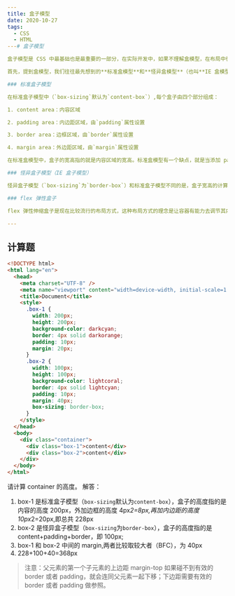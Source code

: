 ```yaml
---
title: 盒子模型
date: 2020-10-27
tags:
  - CSS
  - HTML
---# 盒子模型

盒子模型是 CSS 中最基础也是最重要的一部分，在实际开发中，如果不理解盒模型，在布局中往往会遇到难以捉摸的现象。对于前端的一些概念性的东西，我往往会上[MDN](https://developer.mozilla.org/zh-CN/)上查看，那里会给到非常专业的解释。

首先，提到盒模型，我们往往最先想到的**标准盒模型**和**怪异盒模型**（也叫**IE 盒模型**）。其实，更广义地说，还包括**flex 弹性盒子模型**。

### 标准盒子模型

在标准盒子模型中（`box-sizing`默认为`content-box`）,每个盒子由四个部分组成：

1. content area：内容区域

2. padding area：内边距区域，由`padding`属性设置

3. border area：边框区域，由`border`属性设置

4. margin area：外边距区域，由`margin`属性设置

在标准盒模型中，盒子的宽高指的就是内容区域的宽高。标准盒模型有一个缺点，就是当添加 padding 或者 border 时，需要实时计算内容的宽度，以保证盒子不会影响到其他元素，我感觉这样有点违反正常的认知，实际项目开发过程中会比较麻烦。所以我在实际开发中多使用怪异盒模型。

### 怪异盒子模型（IE 盒子模型）

怪异盒子模型（`box-sizing`为`border-box`）和标准盒子模型不同的是，盒子宽高的计算是以边框为基准，即 content+padding+border。这样的盒子在实际的开发中使用会更加方便，省去很多不必要的计算。

### flex 弹性盒子

flex 弹性伸缩盒子是现在比较流行的布局方式，这种布局方式的理念是让容器有能力去调节其内部元素的宽高和顺序来充分利用容器内可利用的空间，在响应式布局中也有应用。具体用法我都是看阮一峰的博客[Flex 布局教程：语法篇](http://www.ruanyifeng.com/blog/2015/07/flex-grammar.html)

---
```


## 计算题

```html
<!DOCTYPE html>
<html lang="en">
  <head>
    <meta charset="UTF-8" />
    <meta name="viewport" content="width=device-width, initial-scale=1.0" />
    <title>Document</title>
    <style>
      .box-1 {
        width: 200px;
        height: 200px;
        background-color: darkcyan;
        border: 4px solid darkorange;
        padding: 10px;
        margin: 20px;
      }
      .box-2 {
        width: 100px;
        height: 100px;
        background-color: lightcoral;
        border: 4px solid lightcyan;
        padding: 10px;
        margin: 40px;
        box-sizing: border-box;
      }
    </style>
  </head>
  <body>
    <div class="container">
      <div class="box-1">content</div>
      <div class="box-2">content</div>
    </div>
  </body>
</html>
```

请计算 container 的高度。
解答：

1. box-1 是标准盒子模型（`box-sizing`默认为`content-box`），盒子的高度指的是内容的高度 200px，外加边框的高度 4px*2=8px,再加内边距的高度 10px*2=20px,即总共 228px
2. box-2 是怪异盒子模型（`box-sizing`为`border-box`），盒子的高度指的是 content+padding+border，即 100px;
3. box-1 和 box-2 中间的 margin,两者比较取较大者（BFC），为 40px
4. 228+100+40=368px

> 注意：父元素的第一个子元素的上边距 margin-top 如果碰不到有效的 border 或者 padding，就会连同父元素一起下移；下边距需要有效的 border 或者 padding 做参照。
